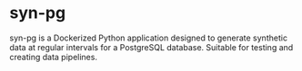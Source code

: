 # syn-pg
syn-pg is a Dockerized Python application designed to generate synthetic data at regular intervals for a PostgreSQL database. Suitable for testing and creating data pipelines.
